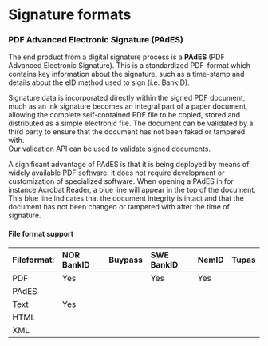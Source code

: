 # Signature formats

### PDF Advanced Electronic Signature \(PAdES\)

The end product from a digital signature process is a **PAdES** \(PDF Advanced Electronic Signature\). This is a standardized PDF-format which contains key information about the signature, such as a time-stamp and details about the eID method used to sign \(i.e. BankID\).

Signature data is incorporated directly within the signed PDF document, much as an ink signature becomes an integral part of a paper document, allowing the complete self-contained PDF file to be copied, stored and distributed as a simple electronic file. The document can be validated by a third party to ensure that the document has not been faked or tampered with.  
Our validation API can be used to validate signed documents.

A significant advantage of PAdES is that it is being deployed by means of widely available PDF software: it does not require development or customization of specialized software. When opening a PAdES in for instance Acrobat Reader, a blue line will appear in the top of the document. This blue line indicates that the document integrity is intact and that the document has not been changed or tampered with after the time of signature.

#### File format support

| Fileformat: | NOR BankID | Buypass | SWE BankID | NemID | Tupas |
| :--- | :--- | :--- | :--- | :--- | :--- |
| PDF | Yes |  | Yes | Yes |  |
| PAdES |  |  |  |  |  |
| Text | Yes |  |  |  |  |
| HTML |  |  |  |  |  |
| XML |  |  |  |  |  |




